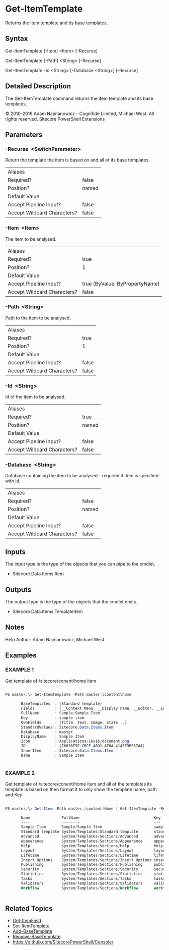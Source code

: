 # Get-ItemTemplate 
 
Returns the item template and its base templates. 
 
## Syntax 
 
Get-ItemTemplate [-Item] &lt;Item&gt; [-Recurse] 
 
Get-ItemTemplate [-Path] &lt;String&gt; [-Recurse] 
 
Get-ItemTemplate -Id &lt;String&gt; [-Database &lt;String&gt;] [-Recurse] 
 
 
## Detailed Description 
 
The Get-ItemTemplate command returns the item template and its base templates. 
 
© 2010-2016 Adam Najmanowicz - Cognifide Limited, Michael West. All rights reserved. Sitecore PowerShell Extensions 
 
## Parameters 
 
### -Recurse&nbsp; &lt;SwitchParameter&gt; 
 
Return the template the item is based on and all of its base templates. 
 
<table>
    <thead></thead>
    <tbody>
        <tr>
            <td>Aliases</td>
            <td></td>
        </tr>
        <tr>
            <td>Required?</td>
            <td>false</td>
        </tr>
        <tr>
            <td>Position?</td>
            <td>named</td>
        </tr>
        <tr>
            <td>Default Value</td>
            <td></td>
        </tr>
        <tr>
            <td>Accept Pipeline Input?</td>
            <td>false</td>
        </tr>
        <tr>
            <td>Accept Wildcard Characters?</td>
            <td>false</td>
        </tr>
    </tbody>
</table> 
 
### -Item&nbsp; &lt;Item&gt; 
 
The item to be analysed. 
 
<table>
    <thead></thead>
    <tbody>
        <tr>
            <td>Aliases</td>
            <td></td>
        </tr>
        <tr>
            <td>Required?</td>
            <td>true</td>
        </tr>
        <tr>
            <td>Position?</td>
            <td>1</td>
        </tr>
        <tr>
            <td>Default Value</td>
            <td></td>
        </tr>
        <tr>
            <td>Accept Pipeline Input?</td>
            <td>true (ByValue, ByPropertyName)</td>
        </tr>
        <tr>
            <td>Accept Wildcard Characters?</td>
            <td>false</td>
        </tr>
    </tbody>
</table> 
 
### -Path&nbsp; &lt;String&gt; 
 
Path to the item to be analysed. 
 
<table>
    <thead></thead>
    <tbody>
        <tr>
            <td>Aliases</td>
            <td></td>
        </tr>
        <tr>
            <td>Required?</td>
            <td>true</td>
        </tr>
        <tr>
            <td>Position?</td>
            <td>1</td>
        </tr>
        <tr>
            <td>Default Value</td>
            <td></td>
        </tr>
        <tr>
            <td>Accept Pipeline Input?</td>
            <td>false</td>
        </tr>
        <tr>
            <td>Accept Wildcard Characters?</td>
            <td>false</td>
        </tr>
    </tbody>
</table> 
 
### -Id&nbsp; &lt;String&gt; 
 
Id of the item to be analysed. 
 
<table>
    <thead></thead>
    <tbody>
        <tr>
            <td>Aliases</td>
            <td></td>
        </tr>
        <tr>
            <td>Required?</td>
            <td>true</td>
        </tr>
        <tr>
            <td>Position?</td>
            <td>named</td>
        </tr>
        <tr>
            <td>Default Value</td>
            <td></td>
        </tr>
        <tr>
            <td>Accept Pipeline Input?</td>
            <td>false</td>
        </tr>
        <tr>
            <td>Accept Wildcard Characters?</td>
            <td>false</td>
        </tr>
    </tbody>
</table> 
 
### -Database&nbsp; &lt;String&gt; 
 
Database containing the item to be analysed - required if item is specified with Id. 
 
<table>
    <thead></thead>
    <tbody>
        <tr>
            <td>Aliases</td>
            <td></td>
        </tr>
        <tr>
            <td>Required?</td>
            <td>false</td>
        </tr>
        <tr>
            <td>Position?</td>
            <td>named</td>
        </tr>
        <tr>
            <td>Default Value</td>
            <td></td>
        </tr>
        <tr>
            <td>Accept Pipeline Input?</td>
            <td>false</td>
        </tr>
        <tr>
            <td>Accept Wildcard Characters?</td>
            <td>false</td>
        </tr>
    </tbody>
</table> 
 
## Inputs 
 
The input type is the type of the objects that you can pipe to the cmdlet. 
 
* Sitecore.Data.Items.Item 
 
## Outputs 
 
The output type is the type of the objects that the cmdlet emits. 
 
* Sitecore.Data.Items.TemplateItem 
 
## Notes 
 
Help Author: Adam Najmanowicz, Michael West 
 
## Examples 
 
### EXAMPLE 1 
 
Get template of /sitecore/conent/home item 
 
```powershell   
 
PS master:\> Get-ItemTemplate -Path master:\content\home

       BaseTemplates  : {Standard template}
       Fields         : {__Context Menu, __Display name, __Editor, __Editors...}
       FullName       : Sample/Sample Item
       Key            : sample item
       OwnFields      : {Title, Text, Image, State...}
       StandardValues : Sitecore.Data.Items.Item
       Database       : master
       DisplayName    : Sample Item
       Icon           : Applications/16x16/document.png
       ID             : {76036F5E-CBCE-46D1-AF0A-4143F9B557AA}
       InnerItem      : Sitecore.Data.Items.Item
       Name           : Sample Item 
 
``` 
 
### EXAMPLE 2 
 
Get template of /sitecore/conent/home item and all of the templates its template is based on
then format it to only show the template name, path and Key 
 
```powershell   
 
PS master:\> Get-Item -Path master:/content/Home | Get-ItemTemplate -Recurse | ft Name, FullName, Key -auto

       Name              FullName                                 Key
       ----              --------                                 ---
       Sample Item       Sample/Sample Item                       sample item
       Standard template System/Templates/Standard template       standard template
       Advanced          System/Templates/Sections/Advanced       advanced
       Appearance        System/Templates/Sections/Appearance     appearance
       Help              System/Templates/Sections/Help           help
       Layout            System/Templates/Sections/Layout         layout
       Lifetime          System/Templates/Sections/Lifetime       lifetime
       Insert Options    System/Templates/Sections/Insert Options insert options
       Publishing        System/Templates/Sections/Publishing     publishing
       Security          System/Templates/Sections/Security       security
       Statistics        System/Templates/Sections/Statistics     statistics
       Tasks             System/Templates/Sections/Tasks          tasks
       Validators        System/Templates/Sections/Validators     validators
       Workflow          System/Templates/Sections/Workflow       workflow 
 
``` 
 
## Related Topics 
 
* [Get-ItemField](/appendix/commands/Get-ItemField.md)* [Set-ItemTemplate](/appendix/commands/Set-ItemTemplate.md)* [Add-BaseTemplate](/appendix/commands/Add-BaseTemplate.md)* [Remove-BaseTemplate](/appendix/commands/Remove-BaseTemplate.md)* <a href='https://github.com/SitecorePowerShell/Console/' target='_blank'>https://github.com/SitecorePowerShell/Console/</a><br/>
